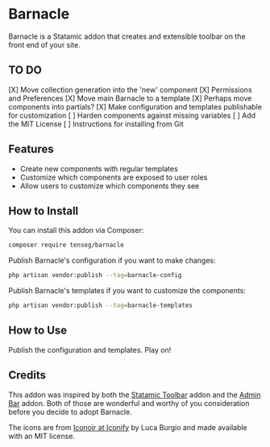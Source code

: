 # Barnacle

Barnacle is a Statamic addon that creates and extensible toolbar on the front end of your site.

## TO DO

[X] Move collection generation into the 'new' component
[X] Permissions and Preferences
[X] Move main Barnacle to a template
    [X] Perhaps move components into partials?
[X] Make configuration and templates publishable for customization
[ ] Harden components against missing variables
[ ] Add the MIT License
[ ] Instructions for installing from Git

## Features

- Create new components with regular templates
- Customize which components are exposed to user roles
- Allow users to customize which components they see

## How to Install

You can install this addon via Composer:

``` bash
composer require tenseg/barnacle
```

Publish Barnacle's configuration if you want to make changes:

``` bash
php artisan vendor:publish --tag=barnacle-config
```

Publish Barnacle's templates if you want to customize the components:

``` bash
php artisan vendor:publish --tag=barnacle-templates
```

## How to Use

Publish the configuration and templates. Play on!

## Credits

This addon was inspired by both the [Statamic Toolbar](https://statamic.com/addons/heidkaemper/toolbar) addon and the [Admin Bar](https://statamic.com/addons/el-schneider/admin-bar) addon. Both of those are wonderful and worthy of you consideration before you decide to adopt Barnacle.

The icons are from [Iconoir at Iconify](https://icon-sets.iconify.design/iconoir/) by Luca Burgio and made available with an MIT license.
